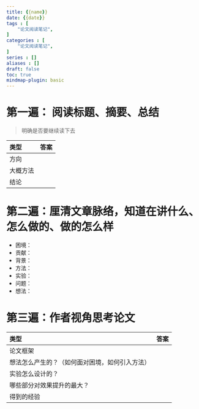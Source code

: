 ```yaml
---
title: {{name}}
date: {{date}}
tags : [
	"论文阅读笔记",
]
categories : [
	"论文阅读笔记",
]
series : []
aliases : []
draft: false
toc: true
mindmap-plugin: basic
---
```


# 第一遍： 阅读标题、摘要、总结
> 明确是否要继续读下去

| 类型     | 答案 |
|:-------- |:---- |
| 方向     |     |
| 大概方法 |      |
| 结论     |      |

# 第二遍：厘清文章脉络，知道在讲什么、怎么做的、做的怎么样

+ 困境：
+ 贡献：
+ 背景：
+ 方法：
+ 实验：
+ 问题：
+ 想法：

# 第三遍：作者视角思考论文


| 类型                                           | 答案 |
|:---------------------------------------------- |:---- |
| 论文框架                                       |      |
| 想法怎么产生的？（如何面对困境，如何引入方法） |      |
| 实验怎么设计的？                               |      |
| 哪些部分对效果提升的最大？                     |      |
| 得到的经验                                     |      |

